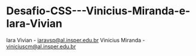 # Desafio-CSS---Vinicius-Miranda-e-Iara-Vivian

Iara Vivian - iaravsp@al.insper.edu.br
Vinicius Miranda - viniciuscm@al.insper.edu.br
